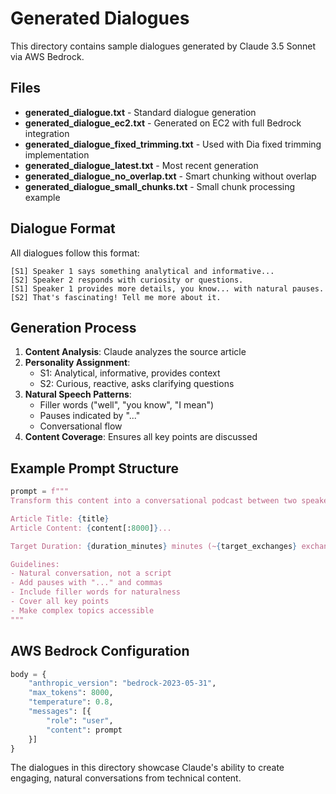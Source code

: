 # Generated Dialogues

This directory contains sample dialogues generated by Claude 3.5 Sonnet via AWS Bedrock.

## Files

- **generated_dialogue.txt** - Standard dialogue generation
- **generated_dialogue_ec2.txt** - Generated on EC2 with full Bedrock integration
- **generated_dialogue_fixed_trimming.txt** - Used with Dia fixed trimming implementation
- **generated_dialogue_latest.txt** - Most recent generation
- **generated_dialogue_no_overlap.txt** - Smart chunking without overlap
- **generated_dialogue_small_chunks.txt** - Small chunk processing example

## Dialogue Format

All dialogues follow this format:
```
[S1] Speaker 1 says something analytical and informative...
[S2] Speaker 2 responds with curiosity or questions.
[S1] Speaker 1 provides more details, you know... with natural pauses.
[S2] That's fascinating! Tell me more about it.
```

## Generation Process

1. **Content Analysis**: Claude analyzes the source article
2. **Personality Assignment**:
   - S1: Analytical, informative, provides context
   - S2: Curious, reactive, asks clarifying questions
3. **Natural Speech Patterns**:
   - Filler words ("well", "you know", "I mean")
   - Pauses indicated by "..."
   - Conversational flow
4. **Content Coverage**: Ensures all key points are discussed

## Example Prompt Structure

```python
prompt = f"""
Transform this content into a conversational podcast between two speakers using [S1] and [S2] tags.

Article Title: {title}
Article Content: {content[:8000]}...

Target Duration: {duration_minutes} minutes (~{target_exchanges} exchanges)

Guidelines:
- Natural conversation, not a script
- Add pauses with "..." and commas
- Include filler words for naturalness
- Cover all key points
- Make complex topics accessible
"""
```

## AWS Bedrock Configuration

```python
body = {
    "anthropic_version": "bedrock-2023-05-31",
    "max_tokens": 8000,
    "temperature": 0.8,
    "messages": [{
        "role": "user",
        "content": prompt
    }]
}
```

The dialogues in this directory showcase Claude's ability to create engaging, natural conversations from technical content.